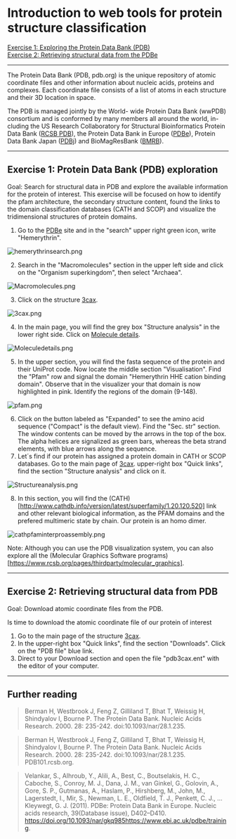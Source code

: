 # Introduction to web tools for protein structure classification

[Exercise 1: Exploring the Protein Data Bank (PDB)](https://github.com/Claualvarez/ECCB2020/blob/master/Introduction.md#exercise-1-protein-data-bank-pdb-exploration) \
[Exercise 2: Retrieving structural data from the PDBe](https://github.com/Claualvarez/ECCB2020/blob/master/Introduction.md#exercise-2-retrieving-structural-data-from-pdb) 

_____
The Protein Data Bank (PDB, pdb.org) is the unique repository of atomic coordinate files and other information about nucleic acids, proteins and complexes. Each coordinate file consists of a list of atoms in each structure and their 3D location in space.
 
The PDB is managed jointly by the World- wide Protein Data Bank (wwPDB) consortium and is conformed by many members all around the world, in-cluding the US Research Collaboratory for Structural Bioinformatics Protein Data Bank ([RCSB PDB](https://www.rcsb.org/)), the Protein Data Bank in Europe ([PDBe](pdbe.org)), Protein Data Bank Japan ([PDBj](pdbj.org)) and BioMagResBank ([BMRB](www.bmrb.wisc.edu)).


_____
## Exercise 1: Protein Data Bank (PDB) exploration

Goal: Search for structural data in PDB and explore the available information for the protein of interest. This exercise will be focused on how to identify the pfam architecture, the secondary structure content, found the links to the domain classification databases (CATH and SCOP) and visualize the tridimensional structures of protein domains.

1. Go to the [PDBe](https://www.ebi.ac.uk/pdbe/) site and in the "search" upper right green icon, write "Hemerythrin". 

![hemerythrinsearch.png](https://github.com/Claualvarez/ECCB2020/blob/master/Figures/hemerythrinsearch.png?raw=true)

2. Search in the "Macromolecules" section in the upper left side and click on the "Organism superkingdom", then select "Archaea".

![Macromolecules.png](https://github.com/Claualvarez/ECCB2020/blob/master/Figures/Macromolecules.png?raw=true)

3. Click on the structure [3cax](https://www.ebi.ac.uk/pdbe/entry/pdb/3cax).

![3cax.png](https://github.com/Claualvarez/ECCB2020/blob/master/Figures/3cax.png?raw=true)

4. In the main page, you will find the grey box "Structure analysis" in the lower right side. Click on [Molecule details](https://www.ebi.ac.uk/pdbe/entry/pdb/3cax/protein/1).

![Moleculedetails.png](https://github.com/Claualvarez/ECCB2020/blob/master/Figures/Moleculedetails.png?raw=true)

5. In the upper section, you will find the fasta sequence of the protein and their UniProt code. Now locate the middle section "Visualisation". Find the "Pfam" row and signal the domain "Hemerythrin HHE cation binding domain". Observe that in the visualizer your that domain is now highlighted in pink. Identify the regions of the domain (9-148).

![pfam.png](https://github.com/Claualvarez/ECCB2020/blob/master/Figures/pfam.png?raw=true)

6. Click on the button labeled as "Expanded" to see the amino acid sequence ("Compact" is the default view). Find the "Sec. str" section. The window contents can be moved by the arrows in the top of the box. The alpha helices are signalized as green bars, whereas the beta strand elements, with blue arrows along the sequence. 
7. Let´s find if our protein has assigned a protein domain in CATH or SCOP databases. Go to the main page of [3cax](https://www.ebi.ac.uk/pdbe/entry/pdb/3cax). upper-right box "Quick links", find the section "Structure analysis" and click on it. 

![Structureanalysis.png](https://github.com/Claualvarez/ECCB2020/blob/master/Figures/Structureanalysis.png?raw=true)

8. In this section, you will find the (CATH)[http://www.cathdb.info/version/latest/superfamily/1.20.120.520] link and other relevant biological information, as the PFAM domains and the prefered multimeric state by chain. Our protein is an homo dimer.
 
![cathpfaminterproassembly.png](https://github.com/Claualvarez/ECCB2020/blob/master/Figures/cathpfaminterproassembly.png?raw=true)
 
Note: Although you can use the PDB visualization system, you can also explore all the (Molecular Graphics Software programs)[https://www.rcsb.org/pages/thirdparty/molecular_graphics].


_______
## Exercise 2: Retrieving structural data from PDB

Goal: Download atomic coordinate files from the PDB.

Is time to download the atomic coordinate file of our protein of interest
1. Go to the main page of the structure [3cax](https://www.ebi.ac.uk/pdbe/entry/pdb/3cax).
2. In the upper-right box "Quick links", find the section "Downloads". Click on the "PDB file" blue link.
3. Direct to your Download section and open the file "pdb3cax.ent" with the editor of your computer.




_______
## Further reading
>  Berman H, Westbrook J, Feng Z, Gilliland T, Bhat T, Weissig H, Shindyalov I, Bourne P. The Protein Data Bank. Nucleic Acids Research. 2000. 28: 235-242. doi:10.1093/nar/28.1.235.

>  Berman H, Westbrook J, Feng Z, Gilliland T, Bhat T, Weissig H, Shindyalov I, Bourne P. The Protein Data Bank. Nucleic Acids Research. 2000. 28: 235-242. doi:10.1093/nar/28.1.235. PDB101.rcsb.org.

>  Velankar, S., Alhroub, Y., Alili, A., Best, C., Boutselakis, H. C., Caboche, S., Conroy, M. J., Dana, J. M., van Ginkel, G., Golovin, A., Gore, S. P., Gutmanas, A., Haslam, P., Hirshberg, M., John, M., Lagerstedt, I., Mir, S., Newman, L. E., Oldfield, T. J., Penkett, C. J., … Kleywegt, G. J. (2011). PDBe: Protein Data Bank in Europe. Nucleic acids research, 39(Database issue), D402–D410. https://doi.org/10.1093/nar/gkq985https://www.ebi.ac.uk/pdbe/training.







